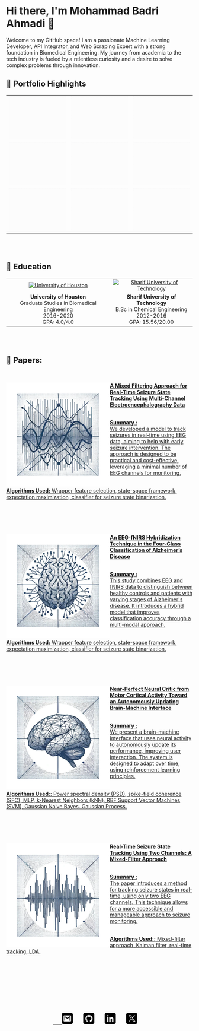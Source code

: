 # Hi there, I'm Mohammad Badri Ahmadi 👋


Welcome to my GitHub space! I am a passionate Machine Learning Developer, API Integrator, and Web Scraping Expert with a strong foundation in Biomedical Engineering. My journey from academia to the tech industry is fueled by a relentless curiosity and a desire to solve complex problems through innovation.


## 📘 Portfolio Highlights
<div align="center">
    <table>
        <tr>
            <td align="center">
                <a href="https://github.com/mhmmdbdrhmd/Football-Match-Predictor">
                    <img src="https://github.com/mhmmdbdrhmd/Data/blob/main/portfolio/portfolio_low_size/Blue%20-%20MACHINE%20LEARNING%20(1).gif" width="200" alt="Machine Learning"/>
                </a>
            </td>
            <td align="center">
                <a href="https://github.com/mhmmdbdrhmd/Football-Match-Predictor">
                    <img src="https://github.com/mhmmdbdrhmd/Data/blob/main/portfolio/portfolio_low_size/Blue%20-%20API%20(1).gif" width="200" alt="API Integration"/>
                </a>
            </td>
            <td align="center">
                <a href="https://github.com/mhmmdbdrhmd/WebScrapePro">
                    <img src="https://github.com/mhmmdbdrhmd/Data/blob/main/portfolio/portfolio_low_size/Blue%20-%20WEB%20SCRAPING%20(1).gif" width="200" alt="Web Scraping"/>
                </a>
            </td>
        </tr>
        <tr>
            <td align="center">
                <a href="https://github.com/mhmmdbdrhmd/Football-Match-Predictor">
                    <img src="https://github.com/mhmmdbdrhmd/Data/blob/main/portfolio/portfolio_low_size/Blue%20-%20DATA%20ANALYSIS.gif" width="200" alt="Data Analysis"/>
                </a>
            </td>
            <td align="center">
                <a href="#">
                    <img src="https://github.com/mhmmdbdrhmd/Data/blob/main/portfolio/portfolio_low_size/Blue%20-%20DATABASE%20MANAGEMENT.gif" width="200" alt="Database Management"/>
                </a>
            </td>
            <td align="center">
                <a href="https://github.com/mhmmdbdrhmd/Football-Match-Predictor">
                    <img src="https://github.com/mhmmdbdrhmd/Data/blob/main/portfolio/portfolio_low_size/Blue%20-%20DATA%20VISUALIZATION.gif" width="200" alt="Data Visualization"/>
                </a>
            </td>
        </tr>
        <tr>
            <td align="center">
                <a href="https://github.com/mhmmdbdrhmd/WebScrapePro">
                    <img src="https://github.com/mhmmdbdrhmd/Data/blob/main/portfolio/portfolio_low_size/Blue%20-%20MULTI%20THREADING.gif" width="200" alt="Multi Threading"/>
                </a>
            </td>
            <td align="center">
                <a href="#">
                    <img src="https://github.com/mhmmdbdrhmd/Data/blob/main/portfolio/portfolio_low_size/Blue%20-%20UI%20UX.gif" width="200" alt="UI UX"/>
                </a>
            </td>
            <td align="center">
                <a href="#">
                    <img src="https://github.com/mhmmdbdrhmd/Data/blob/main/portfolio/portfolio_low_size/Blue%20-%20MOTION%20DESIGN.gif" width="200" alt="Motion Design"/>
                </a>
            </td>
        </tr>
    </table>
</div>

<br><br>

## 🏫 Education

<div align="center">

  | | |
| :---: | :---: |
| [<img src="https://upload.wikimedia.org/wikipedia/commons/2/2a/University_of_Houston_Logo.svg" width="400" height="400" alt="University of Houston"/>](http://www.uh.edu) | [<img src="https://www.sharif.edu/documents/20124/0/SharifUniLogo+copy.png/55eb27b7-ff95-16f4-d1b1-802c72ab7d47?t=1650190956745" width="400" height="400" alt="Sharif University of Technology"/>](http://www.sharif.edu) |
| **University of Houston** <br>Graduate Studies in Biomedical Engineering<br>2016-2020<br>GPA: 4.0/4.0 | **Sharif University of Technology** <br>B.Sc in Chemical Engineering<br>2012-2016<br>GPA: 15.56/20.00 |

</div>

<br><br>


## 📜 Papers:
<br>
<div>
  <strong> </strong></p>

<!-- PAPER 1 -->
<p align="left">
  <a href="https://ieeexplore.ieee.org/abstract/document/9541179" title="A Mixed Filtering Approach for Real-Time Seizure State Tracking Using Multi-Channel Electroencephalography Data">
    <img width="280px" src="https://github.com/mhmmdbdrhmd/Data/blob/main/thumbnails/paper%20thumbnail_Multi%20Channel.png" align= left title="A Mixed Filtering Approach for Real-Time Seizure State Tracking Using Multi-Channel Electroencephalography Data"/></a>
    <a href="https://ieeexplore.ieee.org/abstract/document/9541179"> <strong> A Mixed Filtering Approach for Real-Time Seizure State Tracking Using Multi-Channel Electroencephalography Data </strong><br><br>
    
<strong> Summary :</strong><br>
   We developed a model to track seizures in real-time using EEG data, aiming to help with early seizure intervention. The approach is designed to be practical and cost-effective, leveraging a minimal number of EEG channels for monitoring. <br><br>
      
<strong> Algorithms Used:</strong> Wrapper feature selection, state-space framework, expectation maximization, classifier for seizure state binarization. <br>
  

  </p><br>
  
##
<br>    
<!-- PAPER 2 -->
<p align="left">
  <a href="https://www.ncbi.nlm.nih.gov/pmc/articles/PMC7376762/" title="An EEG-fNIRS Hybridization Technique in the Four-Class Classification of Alzheimer’s Disease">
    <img width="280px" src="https://github.com/mhmmdbdrhmd/Data/blob/main/thumbnails/paper%20thumbnail_Alsaymer.png" align= left title="An EEG-fNIRS Hybridization Technique in the Four-Class Classification of Alzheimer’s Disease"/></a>
    <a href="https://www.ncbi.nlm.nih.gov/pmc/articles/PMC7376762/"><strong> An EEG-fNIRS Hybridization Technique in the Four-Class Classification of Alzheimer’s Disease </strong><br><br>

<strong> Summary :</strong><br>
   This study combines EEG and fNIRS data to distinguish between healthy controls and patients with varying stages of Alzheimer's disease. It introduces a hybrid model that improves classification accuracy through a multi-modal approach. <br><br>

<strong> Algorithms Used:</strong> Wrapper feature selection, state-space framework, expectation maximization, classifier for seizure state binarization. <br>
      
  </p><br>

  ##
  <br>    
<!-- PAPER 3 -->
<p align="left">
  <a href="https://pubmed.ncbi.nlm.nih.gov/30440344/" title="Near-Perfect Neural Critic from Motor Cortical Activity Toward an Autonomously Updating Brain-Machine Interface">
    <img width="280px" src="https://github.com/mhmmdbdrhmd/Data/blob/main/thumbnails/paper%20thumbnail_BMI.png" align= left title="Near-Perfect Neural Critic from Motor Cortical Activity Toward an Autonomously Updating Brain-Machine Interface"/></a>
    <a href="https://pubmed.ncbi.nlm.nih.gov/30440344/"><strong> Near-Perfect Neural Critic from Motor Cortical Activity Toward an Autonomously Updating Brain-Machine Interface </strong><br><br>

<strong> Summary :</strong><br>
   We present a brain-machine interface that uses neural activity to autonomously update its performance, improving user interaction. The system is designed to adapt over time, using reinforcement learning principles. <br><br>

<strong> Algorithms Used::</strong> Power spectral density (PSD), spike-field coherence (SFC), MLP, k-Nearest Neighbors (kNN), RBF Support Vector Machines (SVM), Gaussian Naive Bayes. Gaussian Process. <br>
      
  </p><br>

  ##
  <br>    
<!-- PAPER 4 -->
<p align="left">
  <a href="https://ieeexplore.ieee.org/abstract/document/9048990" title="Real-Time Seizure State Tracking Using Two Channels: A Mixed-Filter Approach">
    <img width="280px" src="https://github.com/mhmmdbdrhmd/Data/blob/main/thumbnails/paper%20thumbnail_Two%20channel.png" align= left title="Real-Time Seizure State Tracking Using Two Channels: A Mixed-Filter Approach"/></a>
    <a href="https://ieeexplore.ieee.org/abstract/document/9048990"><strong> Real-Time Seizure State Tracking Using Two Channels: A Mixed-Filter Approach </strong><br><br>

<strong> Summary :</strong><br>
   The paper introduces a method for tracking seizure states in real-time, using only two EEG channels. This technique allows for a more accessible and manageable approach to seizure monitoring. <br><br>

<strong> Algorithms Used::</strong> Mixed-filter approach, Kalman filter, real-time tracking, LDA. <br>
      
  </p><br>
  
  ##
  <br>     
  
  </div>
  </div>


  <br><br><br>

<div align="center">
<div align="center"><p align="center">
    &nbsp;&nbsp;&nbsp;&nbsp;&nbsp;
    <a href="mhmmdbdrhmd@gmail.com" style="text-decoration: none;" alt="Email">
        <img src="https://github.com/mhmmdbdrhmd/Data/blob/main/Icons/ICON%20_Black%20-%20GMail.png" width="6%" />
    </a>&nbsp;&nbsp;&nbsp;&nbsp;&nbsp;
    <a href="https://github.com/mhmmdbdrhmd" style="text-decoration: none;" alt="GitHub">
        <img src="https://github.com/mhmmdbdrhmd/Data/blob/main/Icons/ICON%20_Black-%20Github.png" width="6%" />
    </a>&nbsp;&nbsp;&nbsp;&nbsp;&nbsp;
    <a href="https://www.linkedin.com/in/mohamad-badri-ahmadi-aa2a1a8a?original_referer=https%3A%2F%2Fwww.google.com%2F" style="text-decoration: none;" alt="LinkedIn">
        <img src="https://github.com/mhmmdbdrhmd/Data/blob/main/Icons/ICON%20_Black%20-%20Linkding.png" width="6%" />
    </a>&nbsp;&nbsp;&nbsp;&nbsp;&nbsp;
  <a href="https://twitter.com/mhmmdbdrhmd" style="text-decoration: none;" alt="Twitter">
        <img src="https://github.com/mhmmdbdrhmd/Data/blob/main/Icons/ICON%20_Black%20-%20Twitter%20X.png" width="6%"/>
    </a>
    &nbsp;&nbsp;&nbsp;&nbsp;&nbsp;
</div>
</div>

<!--
**mhmmdbdrhmd/mhmmdbdrhmd** is a ✨ _special_ ✨ repository because its `README.md` (this file) appears on your GitHub profile.

Here are some ideas to get you started:

- 🔭 I’m currently working on ...
- 🌱 I’m currently learning ...
- 👯 I’m looking to collaborate on ...
- 🤔 I’m looking for help with ...
- 💬 Ask me about ...
- 📫 How to reach me: ...
- 😄 Pronouns: ...
- ⚡ Fun fact: ...
-->
